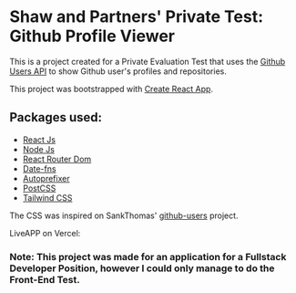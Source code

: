 # Shaw and Partners' Private Test: Github Profile Viewer

This is a project created for a Private Evaluation Test that uses the [Github Users API](https://developer.github.com/v3) to show Github user's profiles and repositories.

This project was bootstrapped with [Create React App](https://github.com/facebook/create-react-app).

## Packages used:

- [React Js](https://react.dev/)
- [Node Js](https://nodejs.org/en)
- [React Router Dom](https://reactrouter.com/en/main)
- [Date-fns](https://date-fns.org/)
- [Autoprefixer](https://github.com/postcss/autoprefixer)
- [PostCSS](https://postcss.org/)
- [Tailwind CSS](https://tailwindcss.com/)

The CSS was inspired on SankThomas' [github-users](https://github.com/SankThomas/github-users) project.

LiveAPP on Vercel:

### Note: This project was made for an application for a Fullstack Developer Position, however I could only manage to do the Front-End Test.
